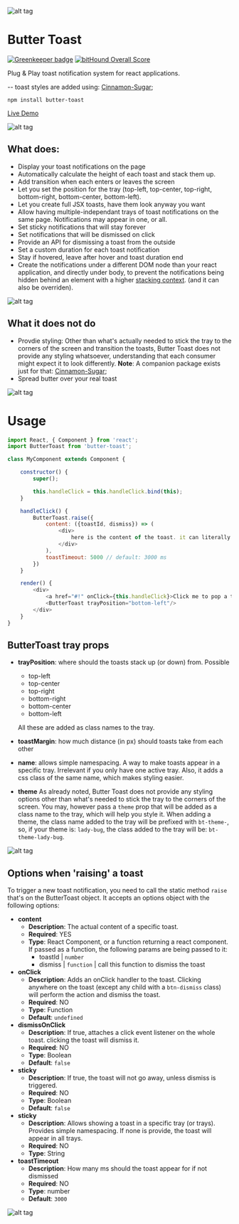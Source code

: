 ![alt tag](https://raw.githubusercontent.com/ealush/butter-toast/master/assets/butterbot.png)

# Butter Toast
[![Greenkeeper badge](https://badges.greenkeeper.io/ealush/butter-toast.svg)](https://greenkeeper.io/) [![bitHound Overall Score](https://www.bithound.io/github/ealush/butter-toast/badges/score.svg)](https://www.bithound.io/github/ealush/butter-toast)

Plug & Play toast notification system for react applications.

-- toast styles are added using: [Cinnamon-Sugar](https://github.com/ealush/cinnamon-sugar);

```npm install butter-toast```

[Live Demo](https://ealush.github.io/butter-toast)

![alt tag](https://raw.githubusercontent.com/ealush/butter-toast/master/assets/rec5.gif)

## What does:
* Display your toast notifications on the page
* Automatically calculate the height of each toast and stack them up.
* Add transition when each enters or leaves the screen
* Let you set the position for the tray (top-left, top-center, top-right, bottom-right, bottom-center, bottom-left).
* Let you create full JSX toasts, have them look anyway you want
* Allow having multiple-independant trays of toast notifications on the same page. Notifications may appear in one, or all.
* Set sticky notifications that will stay forever
* Set notifications that will be dismissed on click
* Provide an API for dismissing a toast from the outside
* Set a custom duration for each toast notification
* Stay if hovered, leave after hover and toast duration end
* Create the notifications under a different DOM node than your react application, and directly under body, to prevent the notifications being hidden behind an element with a higher [stacking context](https://developer.mozilla.org/en/docs/Web/CSS/CSS_Positioning/Understanding_z_index/The_stacking_context). (and it can also be overriden).

![alt tag](https://raw.githubusercontent.com/ealush/butter-toast/master/assets/rec4.gif)

## What it does not do
* Provdie styling:
    Other than what's actually needed to stick the tray to the corners of the screen and transition the toasts, Butter Toast does not provide any styling whatsoever, understanding that each consumer might expect it to look differently.
    **Note**: A companion package exists just for that: [Cinnamon-Sugar](https://github.com/ealush/cinnamon-sugar);
* Spread butter over your real toast

![alt tag](https://raw.githubusercontent.com/ealush/butter-toast/master/assets/rec3.gif)


# Usage

```js
import React, { Component } from 'react';
import ButterToast from 'butter-toast';

class MyComponent extends Component {

    constructor() {
        super();

        this.handleClick = this.handleClick.bind(this);
    }

    handleClick() {
        ButterToast.raise({
            content: ({toastId, dismiss}) => (
                <div>
                    here is the content of the toast. it can literally be anything you want
                </div>
            ),
            toastTimeout: 5000 // default: 3000 ms
        })
    }

    render() {
        <div>
            <a href="#!" onClick={this.handleClick}>Click me to pop a toast</a>
            <ButterToast trayPosition="bottom-left"/>
        </div>
    }
}
```

## ButterToast tray props
* **trayPosition**: where should the toasts stack up (or down) from. Possible
    * top-left
    * top-center
    * top-right
    * bottom-right
    * bottom-center
    * bottom-left

    All these are added as class names to the tray.
* **toastMargin**: how much distance (in px) should toasts take from each other
* **name**: allows simple namespacing. A way to make toasts appear in a specific tray. Irrelevant if you only have one active tray. Also, it adds a css class of the same name, which makes styling easier.
* **theme** As already noted, Butter Toast does not provide any styling options other than what's needed to stick the tray to the corners of the screen. You may, however pass a `theme` prop that will be added as a class name to the tray, which will help you style it.
When adding a theme, the class name added to the tray will be prefixed with `bt-theme-`, so, if your theme is: `lady-bug`, the class added to the tray will be: `bt-theme-lady-bug`.

![alt tag](https://raw.githubusercontent.com/ealush/butter-toast/master/assets/rec1.gif)

## Options when 'raising' a toast
To trigger a new toast notification, you need to call the static method `raise` that's on the ButterToast object.
It accepts an options object with the following options:

* **content**
    * **Description**: The actual content of a specific toast.
    * **Required**: YES
    * **Type**: React Component, or a function returning a react component.
    If passed as a function, the following params are being passed to it:
        * toastId | `number`
        * dismiss | `function` | call this function to dismiss the toast
* **onClick**
    * **Description**: Adds an onClick handler to the toast. Clicking anywhere on the toast (except any child with a `btn-dismiss` class) will perform the action and dismiss the toast.
    * **Required**: NO
    * **Type**: Function
    * **Default**: `undefined`
* **dismissOnClick**
    * **Description**:  If true, attaches a click event listener on the whole toast. clicking the toast will dismiss it.
    * **Required**: NO
    * **Type**: Boolean
    * **Default**: `false`
* **sticky**
    * **Description**:  If true, the toast will not go away, unless dismiss is triggered.
    * **Required**: NO
    * **Type**: Boolean
    * **Default**: `false`
* **sticky**
    * **Description**: Allows showing a toast in a specific tray (or trays). Provides simple namespacing. If none is provide, the toast will appear in all trays.
    * **Required**: NO
    * **Type**: String
* **toastTimeout**
    * **Description**: How many ms should the toast appear for if not dismissed
    * **Required**: NO
    * **Type**: number
    * **Default**: `3000`

![alt tag](https://raw.githubusercontent.com/ealush/butter-toast/master/assets/rec0.gif)
